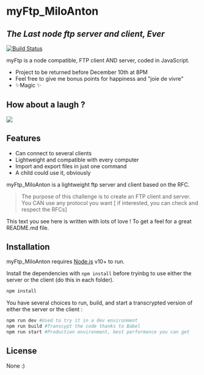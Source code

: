 # myFtp_MiloAnton
## _The Last node ftp server and client, Ever_

[![Build Status](https://travis-ci.org/joemccann/dillinger.svg?branch=master)](https://travis-ci.org/joemccann/dillinger)

myFtp is a node compatible, FTP client AND server,
coded in JavaScript.

- Project to be returned before December 10th at 8PM
- Feel free to give me bonus points for happiness and "joie de vivre"
- ✨Magic ✨

## How about a laugh ?

<img src = "https://readme-jokes.vercel.app/api"></img>

## Features

- Can connect to several clients 
- Lightweight and compatible with every computer
- Import and export files in just one command
- A child could use it, obviously

myFtp_MiloAnton is a lightweight ftp server and client based on the RFC.

> The purpose of this challenge is to create an FTP client and server. 
You CAN use any protocol you want [ if interested, you can check and respect the RFCs] 

This text you see here is written with lots of love ! To get a feel
for a great README.md file.

## Installation

myFtp_MiloAnton requires [Node.js](https://nodejs.org/) v10+ to run.

Install the dependencies with ```npm install``` before tryinbg to use either the server or the client (do this in each folder).

```sh
npm install
```

You have several choices to run, build, and start a transcrypted version of either the server or the client : 

```sh
npm run dev #Used to try it in a dev environment 
npm run build #Transcypt the code thanks to Babel
npm run start #Production environment, best performance you can get 
```

## License

None :)
